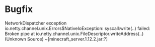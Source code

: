 # Bugfix
NetworkDispatcher exception io.netty.channel.unix.Errors$NativeIoException: syscall:write(..) failed: Broken pipe at io.netty.channel.unix.FileDescriptor.writeAddress(..)(Unknown Source) ~[minecraft_server.1.12.2.jar:?]
